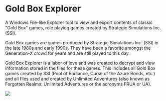 # Gold Box Explorer

A Windows File-like Explorer tool to view and export contents of classic "Gold Box" games, role playing games created by Strategic Simulations Inc. (SSI).

Gold Box games are games produced by Strategic Simulations Inc. (SSI) in the late 1980s and early 1990s. They have been a favorite amongst the Generation-X crowd for years and are still played to this day.

Gold Box Explorer is a labor of love and was created to decrypt and view information stored in the files for these games. This includes all Gold Box games created by SSI (Pool of Radiance, Curse of the Azure Bonds, etc.) and all files used and created by Unlimited Adventures (also known as Forgotten Realms: Unlimited Adventures or the acronyms FRUA or UA).

![](docs/Home_gb1.0-codeplex.png)
